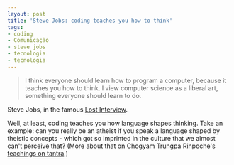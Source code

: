 ```yaml
---
layout: post
title: 'Steve Jobs: coding teaches you how to think'
tags:
- coding
- Comunicação
- steve jobs
- tecnologia
- tecnologia
---
```


> I think everyone should learn how to program a computer, because it teaches you how to think. I view computer science as a liberal art, something everyone should learn to do.

Steve Jobs, in the famous [Lost Interview](http://www.caosordenado.com/books-i-would-like-to-read-the-story-of-patience/).

Well, at least, coding teaches you how language shapes thinking. Take an example: can you really be an atheist if you speak a language shaped by theistic concepts - which got so imprinted in the culture that we almost can't perceive that? (More about that on Chogyam Trungpa Rinpoche's [teachings on tantra](http://www.chronicleproject.com/CTRlibrary/Journey-without-goal/talk4.html).)
